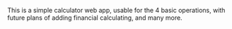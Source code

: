 This is a simple calculator web app, usable for the 4 basic operations, with future plans of adding financial calculating, and many more.
